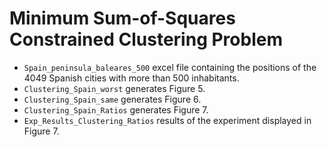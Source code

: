 # Minimum Sum-of-Squares Constrained Clustering Problem

- `Spain_peninsula_baleares_500` excel file containing the positions of the 4049 Spanish cities with more than 500 inhabitants.
- `Clustering_Spain_worst` generates Figure 5.
- `Clustering_Spain_same` generates Figure 6.
- `Clustering_Spain_Ratios` generates Figure 7.
- `Exp_Results_Clustering_Ratios` results of the experiment displayed in Figure 7.
